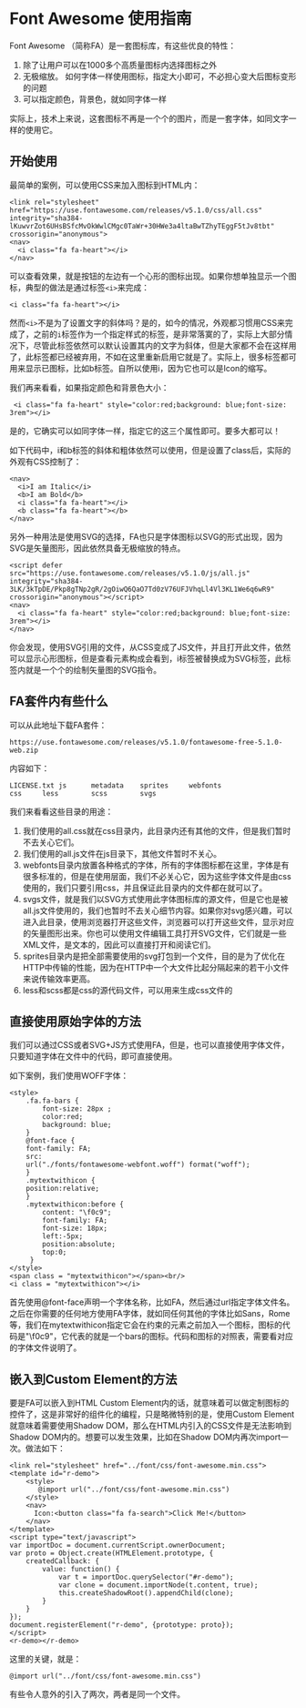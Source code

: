 # Font Awesome 使用指南

Font Awesome （简称FA）是一套图标库，有这些优良的特性：

1. 除了让用户可以在1000多个高质量图标内选择图标之外
2. 无极缩放。 如何字体一样使用图标，指定大小即可，不必担心变大后图标变形的问题
3. 可以指定颜色，背景色，就如同字体一样

实际上，技术上来说，这套图标不再是一个个的图片，而是一套字体，如同文字一样的使用它。

## 开始使用

最简单的案例，可以使用CSS来加入图标到HTML内：

	<link rel="stylesheet" href="https://use.fontawesome.com/releases/v5.1.0/css/all.css" integrity="sha384-lKuwvrZot6UHsBSfcMvOkWwlCMgc0TaWr+30HWe3a4ltaBwTZhyTEggF5tJv8tbt" crossorigin="anonymous">
	<nav>
	  <i class="fa fa-heart"></i>
	</nav>

可以查看效果，就是按钮的左边有一个心形的图标出现。如果你想单独显示一个图标，典型的做法是通过标签`<i>`来完成：

	<i class="fa fa-heart"></i>

然而`<i>`不是为了设置文字的斜体吗？是的，如今的情况，外观都习惯用CSS来完成了，之前的`i`标签作为一个指定样式的标签，是非常落寞的了，实际上大部分情况下，尽管此标签依然可以默认设置其内的文字为斜体，但是大家都不会在这样用了，此标签都已经被弃用，不如在这里重新启用它就是了。实际上，很多标签都可用来显示已图标，比如b标签。自所以使用i，因为它也可以是Icon的缩写。

我们再来看看，如果指定颜色和背景色大小：

 	 <i class="fa fa-heart" style="color:red;background: blue;font-size: 3rem"></i>

是的，它确实可以如同字体一样，指定它的这三个属性即可。要多大都可以！

如下代码中，i和b标签的斜体和粗体依然可以使用，但是设置了class后，实际的外观有CSS控制了：

	<nav>
	  <i>I am Italic</i>
	  <b>I am Bold</b>
	  <i class="fa fa-heart"></i>
	  <b class="fa fa-heart"></b>
	</nav>

另外一种用法是使用SVG的选择，FA也只是字体图标以SVG的形式出现，因为SVG是矢量图形，因此依然具备无极缩放的特点。

	<script defer src="https://use.fontawesome.com/releases/v5.1.0/js/all.js" integrity="sha384-3LK/3kTpDE/Pkp8gTNp2gR/2gOiwQ6QaO7Td0zV76UFJVhqLl4Vl3KL1We6q6wR9" crossorigin="anonymous"></script>
	<nav>
	  <i class="fa fa-heart" style="color:red;background: blue;font-size: 3rem"></i>
	</nav>

你会发现，使用SVG引用的文件，从CSS变成了JS文件，并且打开此文件，依然可以显示心形图标，但是查看元素构成会看到，i标签被替换成为SVG标签，此标签内就是一个个的绘制矢量图的SVG指令。

## FA套件内有些什么

可以从此地址下载FA套件：

	https://use.fontawesome.com/releases/v5.1.0/fontawesome-free-5.1.0-web.zip

内容如下：

	LICENSE.txt	js		metadata	sprites		webfonts
	css		less		scss		svgs

我们来看看这些目录的用途：

1. 我们使用的all.css就在css目录内，此目录内还有其他的文件，但是我们暂时不去关心它们。
2. 我们使用的all.js文件在js目录下，其他文件暂时不关心。
3. webfonts目录内放置各种格式的字体，所有的字体图标都在这里，字体是有很多标准的，但是在使用层面，我们不必关心它，因为这些字体文件是由css使用的，我们只要引用css，并且保证此目录内的文件都在就可以了。
4. svgs文件，就是我们以SVG方式使用此字体图标库的源文件，但是它也是被all.js文件使用的，我们也暂时不去关心细节内容。如果你对svg感兴趣，可以进入此目录，使用浏览器打开这些文件，浏览器可以打开这些文件，显示对应的矢量图形出来。你也可以使用文件编辑工具打开SVG文件，它们就是一些XML文件，是文本的，因此可以直接打开和阅读它们。
5. sprites目录内是把全部需要使用的svg打包到一个文件，目的是为了优化在HTTP中传输的性能，因为在HTTP中一个大文件比起分隔起来的若干小文件来说传输效率更高。
6. less和scss都是css的源代码文件，可以用来生成css文件的

## 直接使用原始字体的方法

我们可以通过CSS或者SVG+JS方式使用FA，但是，也可以直接使用字体文件，只要知道字体在文件中的代码，即可直接使用。

如下案例，我们使用WOFF字体：

	<style>
		.fa.fa-bars {
			font-size: 28px	;
			color:red;
			background: blue;
		}
		@font-face {
		font-family: FA;
		src: 
		url("./fonts/fontawesome-webfont.woff") format("woff");
		}
		.mytextwithicon {
	    position:relative;
		}    
		.mytextwithicon:before {
			content: "\f0c9";  
		    font-family: FA;
		    font-size: 18px;
		    left:-5px;
		    position:absolute;
		    top:0;
		 }
	</style>
	<span class = "mytextwithicon"></span><br/>
	<i class = "mytextwithicon"></i>

首先使用@font-face声明一个字体名称，比如FA，然后通过url指定字体文件名。之后在你需要的任何地方使用FA字体，就如同任何其他的字体比如Sans，Rome等，我们在mytextwithicon指定它会在约束的元素之前加入一个图标，图标的代码是"\f0c9"，它代表的就是一个bars的图标。代码和图标的对照表，需要看对应的字体文件说明了。

## 嵌入到Custom Element的方法

要是FA可以嵌入到HTML Custom Element内的话，就意味着可以做定制图标的控件了，这是非常好的组件化的编程，只是略微特别的是，使用Custom Element就意味着需要使用Shadow DOM，那么在HTML内引入的CSS文件是无法影响到Shadow DOM内的。想要可以发生效果，比如在Shadow DOM内再次import一次。做法如下：

	<link rel="stylesheet" href="../font/css/font-awesome.min.css">
	<template id="r-demo">
		<style>
		   @import url("../font/css/font-awesome.min.css")
		</style>
		<nav>
		  Icon:<button class="fa fa-search">Click Me!</button>
		</nav>
	</template>
	<script type="text/javascript">
	var importDoc = document.currentScript.ownerDocument;
	var proto = Object.create(HTMLElement.prototype, {
		createdCallback: {
			value: function() {
				var t = importDoc.querySelector("#r-demo");
				var clone = document.importNode(t.content, true);
				this.createShadowRoot().appendChild(clone);
			}
		}
	});
	document.registerElement("r-demo", {prototype: proto});
	</script>
	<r-demo></r-demo>

这里的关键，就是：

	@import url("../font/css/font-awesome.min.css")

有些令人意外的引入了两次，两者是同一个文件。











